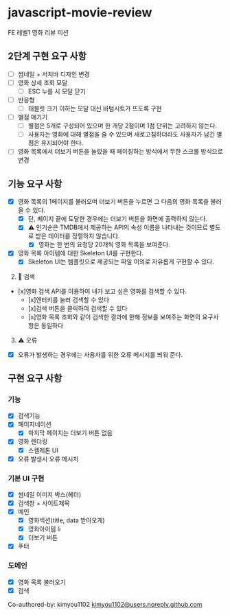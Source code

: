 # javascript-movie-review

FE 레벨1 영화 리뷰 미션

## 2단계 구현 요구 사항

- [ ] 썸네일 + 서치바 디자인 변경
- [ ] 영화 상세 조회 모달
  - [ ] ESC 누를 시 모달 닫기
- [ ] 반응형
  - [ ] 태블릿 크기 이하는 모달 대신 바텀시트가 뜨도록 구현
- [ ] 별점 매기기
  - [ ] 별점은 5개로 구성되어 있으며 한 개당 2점이며 1점 단위는 고려하지 않는다.
  - [ ] 사용자는 영화에 대해 별점을 줄 수 있으며 새로고침하더라도 사용자가 남긴 별점은 유지되어야 한다.
- [ ] 영화 목록에서 더보기 버튼을 눌렀을 때 페이징하는 방식에서 무한 스크롤 방식으로 변경

## 기능 요구 사항

- [x] 영화 목록의 1페이지를 불러오며 더보기 버튼을 누르면 그 다음의 영화 목록을 불러 올 수 있다.
  - [x] 단, 페이지 끝에 도달한 경우에는 더보기 버튼을 화면에 출력하지 않는다.
  - [x] ⚠️ 인기순은 TMDB에서 제공하는 API의 속성 이름을 나타내는 것이므로 별도로 받은 데이터를 정렬하지 않습니다.
    - [x] 영화는 한 번의 요청당 20개씩 영화 목록을 보여준다.
- [x] 영화 목록 아이템에 대한 Skeleton UI를 구현한다.
  - [x] Skeleton UI는 템플릿으로 제공되는 파일 이외로 자유롭게 구현할 수 있다.

2. 🔎 검색

- [x]영화 검색 API를 이용하여 내가 보고 싶은 영화를 검색할 수 있다.
  - [x]엔터키를 눌러 검색할 수 있다
  - [x]검색 버튼을 클릭하여 검색할 수 있다
  - [x]영화 목록 조회와 같이 검색한 결과에 한해 정보를 보여주는 화면의 요구사항은 동일하다

3. ⚠️ 오류

- [x] 오류가 발생하는 경우에는 사용자를 위한 오류 메시지를 띄워 준다.

## 구현 요구 사항

### 기능

- [x] 검색기능
- [x] 페이지네이션
  - [x] 마지막 페이지는 더보기 버튼 없음
- [x] 영화 렌더링
  - [x] 스켈레톤 UI
- [x] 오류 발생시 오류 메시지

### 기본 UI 구현

- [x] 썸네일 이미지 박스(헤더)
- [x] 검색창 + 사이트제목
- [x] 메인
  - [x] 영화섹션(title, data 받아오게)
  - [x] 영화아이템 li
  - [x] 더보기 버튼
- [x] 푸터

### 도메인

- [x] 영화 목록 불러오기
- [x] 검색

Co-authored-by: kimyou1102 <kimyou1102@users.noreply.github.com>
